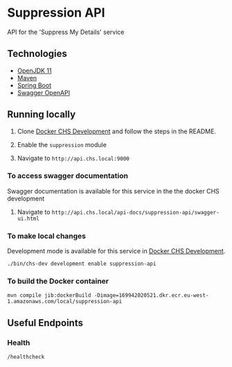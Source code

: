 # Suppression API
API for the 'Suppress My Details' service

## Technologies
- [OpenJDK 11](https://jdk.java.net/archive/)
- [Maven](https://maven.apache.org/download.cgi)
- [Spring Boot](https://spring.io/projects/spring-boot)
- [Swagger OpenAPI](https://swagger.io/docs/specification/about/)

## Running locally

1. Clone [Docker CHS Development](https://github.com/companieshouse/docker-chs-development) and follow the steps in the README.

2. Enable the `suppression` module

3. Navigate to `http://api.chs.local:9000`

### To access swagger documentation

Swagger documentation is available for this service in the the docker CHS development

1. Navigate to `http://api.chs.local/api-docs/suppression-api/swagger-ui.html`

### To make local changes

Development mode is available for this service in [Docker CHS Development](https://github.com/companieshouse/docker-chs-development).

    ./bin/chs-dev development enable suppression-api

### To build the Docker container

    mvn compile jib:dockerBuild -Dimage=169942020521.dkr.ecr.eu-west-1.amazonaws.com/local/suppression-api


## Useful Endpoints

### Health
`/healthcheck`

